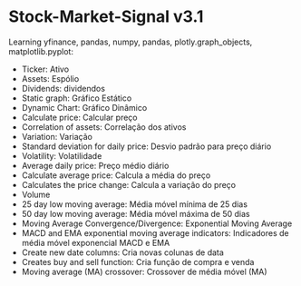 # Stock-Market-Signal v3.1

Learning yfinance, pandas, numpy, pandas, plotly.graph_objects, matplotlib.pyplot:

- Ticker: Ativo
- Assets: Espólio
- Dividends: dividendos
- Static graph: Gráfico Estático
- Dynamic Chart: Gráfico Dinâmico
- Calculate price: Calcular preço
- Correlation of assets: Correlação dos ativos
- Variation: Variação
- Standard deviation for daily price: Desvio padrão para preço diário
- Volatility: Volatilidade
- Average daily price: Preço médio diário
- Calculate average price: Calcula a média do preço
- Calculates the price change: Calcula a variação do preço
- Volume
- 25 day low moving average: Média móvel mínima de 25 dias
- 50 day low moving average: Média móvel máxima de 50 dias
- Moving Average Convergence/Divergence: Exponential Moving Average
- MACD and EMA exponential moving average indicators: Indicadores de média móvel exponencial MACD e EMA
- Create new date columns: Cria novas colunas de data
- Creates buy and sell function: Cria função de compra e venda
- Moving average (MA) crossover: Crossover de média móvel (MA)
